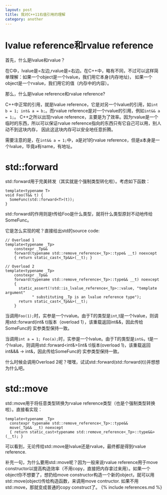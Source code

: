 ```yaml
---
layout: post
title: 我对C++11右值引用的理解
category: another
---
```


# lvalue reference和rvalue reference

首先，什么是lvalue和rvalue？

在C中，lvalue是=左边,rvalue是=右边。在C++中，略有不同，不过可以这样简单理解：如果一个object是一个lvalue，我们用它本身(内存地址)，
如果一个object是一个rvalue，我们用它的值（内存中的内容）。

那么，什么是lvalue reference和rvalue reference?

C++中正常的引用，就是lvalue reference，它是对另一个lvalue的引用，如`int b = 1; int& a = b;`。而rvalue reference是对一个rvalue的引用，例如`int&& a = 1;`。
C++之所以出现rvalue reference，主要是为了效率。因为rvalue是一个临时的东西，所以可以保证rvalue reference指向的东西只有它自己可以用，别人动不到这块内存，
因此这这块内存可以安全地任意折腾。

需要注意的是，在`int&& a = 1;`中，a是对1的rvalue reference，但是a本身是一个lvalue，毕竟a有name，有地址。

# std::forward
std::forward用于完美转发（其实就是个强制类型转化啦）。考虑如下函数：
```
template<typename T>
void Foo(T&& t) {
  SomeFunc(std::forward<T>(t));
}
```
std::forward的作用则是t传给Foo是什么类型，就将什么类型原封不动地传给SomeFunc。

它是怎么实现的呢？直接给出std的source code:
```
// Overload 1
template<typename _Tp>
    constexpr _Tp&&
    forward(typename std::remove_reference<_Tp>::type& __t) noexcept
    { return static_cast<_Tp&&>(__t); }

// Overload 2
template<typename _Tp>
    constexpr _Tp&&
    forward(typename std::remove_reference<_Tp>::type&& __t) noexcept
    {
      static_assert(!std::is_lvalue_reference<_Tp>::value, "template argument"
		    " substituting _Tp is an lvalue reference type");
      return static_cast<_Tp&&>(__t);
    }    
```

当调用`Foo(1);`时，实参是一个rvalue。由于T的类型是`int`,t是一个lvalue，则调用std::forward<int>(int& t)版本（overload 1），该重载返回int&&，因此传给SomeFunc的
实参类型保持一致。

当调用`int a = 1; Foo(a);`时，实参是一个lvalue。由于T的类型是`int&`，t是一个lvalue，则调用std::forward<int&>(int& t)版本(overload 1)，该重载返回int&&& -> int&，因此传给SomeFunc的
实参类型保持一致。

什么时候会调用Overload 2呢？嘿嘿，试试std::forward<T>(std::forward<T>(t))并想想为什么吧。

# std::move
std::move用于将任意类型转换为rvalue reference类型（也是个强制类型转换啦）。直接看实现：
```
template<typename _Tp>
  constexpr typename std::remove_reference<_Tp>::type&&
  move(_Tp&& __t) noexcept
  { return static_cast<typename std::remove_reference<_Tp>::type&&>(__t); }
```
可以看到，无论传给std::move是lvalue还是rvalue，最终都是得到rvalue reference.

补充一句，为什么要用std::move呢？因为一般来说rvalue reference用于move constructor以提高构造效率（不用copy，直接把内存拿过来用）。如果一个object你不想要了，想扔给move constructor构造一个新的object，就可以用std::move(object)传给构造函数，来调用move contructor. 如果不用std::move，那就变成普通的copy construct了。
{% include references.md %}

